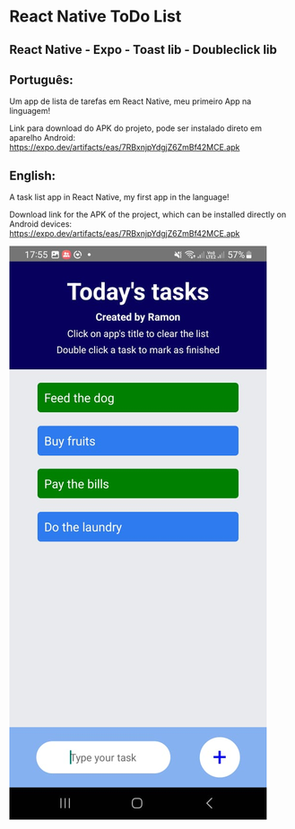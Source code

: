 # React Native ToDo List

## React Native - Expo - Toast lib - Doubleclick lib
  
## Português:

Um app de lista de tarefas em React Native, meu primeiro App na linguagem! 

Link para download do APK do projeto, pode ser instalado direto em aparelho Android:
https://expo.dev/artifacts/eas/7RBxnjpYdgjZ6ZmBf42MCE.apk

## English:

A task list app in React Native, my first app in the language!

Download link for the APK of the project, which can be installed directly on Android devices:
https://expo.dev/artifacts/eas/7RBxnjpYdgjZ6ZmBf42MCE.apk

![My Image](react-native.jpeg)
